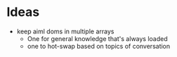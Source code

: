 

Ideas
=====

  * keep aiml doms in multiple arrays
      * One for general knowledge that's always loaded
      * one to hot-swap based on topics of conversation

